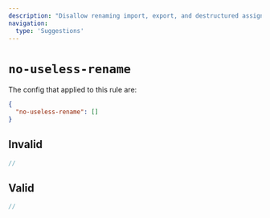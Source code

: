 ```yaml
---
description: "Disallow renaming import, export, and destructured assignments to the same name"
navigation:
  type: 'Suggestions'
---
```


# `no-useless-rename`

The config that applied to this rule are:

```json
{
  "no-useless-rename": []
}
```

## Invalid

```js invalid
//
```

## Valid

```js valid
//
```
  